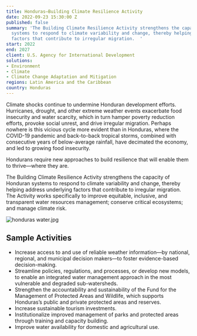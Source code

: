 ```yaml
---
title: Honduras—Building Climate Resilience Activity
date: 2022-09-23 15:30:00 Z
published: false
summary: 'The Building Climate Resilience Activity strengthens the capacity of Honduran
  systems to respond to climate variability and change, thereby helping address underlying
  factors that contribute to irregular migration.  '
start: 2022
end: 2027
client: U.S. Agency for International Development
solutions:
- Environment
- Climate
- Climate Change Adaptation and Mitigation
regions: Latin America and the Caribbean
country: Honduras
---
```


Climate shocks continue to undermine Honduran development efforts. Hurricanes, drought, and other extreme weather events exacerbate food insecurity and water scarcity, which in turn hamper poverty reduction efforts, provoke social unrest, and drive irregular migration. Perhaps nowhere is this vicious cycle more evident than in Honduras, where the COVID-19 pandemic and back-to-back tropical storms, combined with consecutive years of below-average rainfall, have decimated the economy, and led to growing food insecurity. 

Hondurans require new approaches to build resilience that will enable them to thrive—where they are.

The Building Climate Resilience Activity strengthens the capacity of Honduran systems to respond to climate variability and change, thereby helping address underlying factors that contribute to irregular migration. The Activity works specifically to improve equitable, inclusive, and transparent water resources management; conserve critical ecosystems; and manage climate risk. 

![honduras water.jpg](/uploads/honduras%20water.jpg)
  
## Sample Activities 

* Increase access to and use of reliable weather information—by national, regional, and municipal decision makers—to foster evidence-based decision-making. 
* Streamline policies, regulations, and processes, or develop new models, to enable an integrated water management approach in the most vulnerable and degraded sub-watersheds.
* Strengthen the accountability and sustainability of the Fund for the Management of Protected Areas and Wildlife, which supports Honduras’s public and private protected areas and reserves. 
* Increase sustainable tourism investments.
* Institutionalize improved management of parks and protected areas through training and capacity building.
* Improve water availability for domestic and agricultural use.